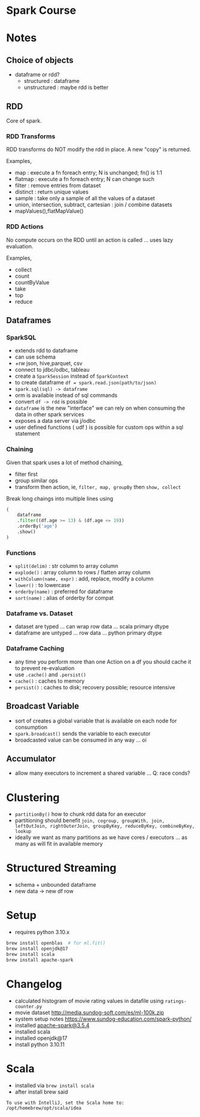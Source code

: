 # Spark Course

# Notes

## Choice of objects

- dataframe or rdd?
    - structured : dataframe
    - unstructured : maybe rdd is better

## RDD

Core of spark.

### RDD Transforms

RDD transforms do NOT modify the rdd in place. A new "copy" is returned.

Examples,

- map : execute a fn foreach entry; N is unchanged; fn() is 1:1
- flatmap : execute a fn foreach entry; N can change such
- filter : remove entries from dataset
- distinct : return unique values
- sample : take only a sample of all the values of a dataset
- union, intersection, subtract, cartesian : join / combine datasets
- mapValues(),flatMapValue()

### RDD Actions

No compute occurs on the RDD until an action is called ... uses lazy evaluation.

Examples,

- collect
- count
- countByValue
- take
- top
- reduce

## Dataframes

### SparkSQL

- extends rdd to dataframe
- can use schema
- +rw json, hive,parquet, csv
- connect to jdbc/odbc, tableau
- create a `SparkSession` instead of `SparkContext`
- to create dataframe `df = spark.read.json(path/to/json)`
- `spark.sql(sql) -> dataframe`
- orm is available instead of sql commands
- convert `df -> rdd` is possible
- `dataframe` is the new "interface" we can rely on when consuming the data in other spark services
- exposes a data server via j/odbc
- user defined functions ( udf ) is possible for custom ops within a sql statement

### Chaining

Given that spark uses a lot of method chaining,

- filter first
- group similar ops
- transform then action, ie, `filter, map, groupBy` then `show, collect`

Break long chaings into multiple lines using

```python
(
    dataframe
    .filter((df.age >= 13) & (df.age <= 19))
    .orderBy('age')
    .show()
)
```

### Functions

- `split(delim)` : str column to array column
- `explode()` : array column to rows / flatten array column
- `withColumn(name, expr)` : add, replace, modify a column
- `lower()` : to lowercase
- `orderby(name)` : preferred for dataframe
- `sort(name)` :  alias of orderby for compat

### Dataframe vs. Dataset

- dataset are typed ... can wrap row data ... scala primary dtype
- dataframe are untyped ... row data ... python primary dtype

### Dataframe Caching

- any time you perform more than one Action on a df you should cache it to prevent re-evaluation
- use `.cache()` and `.persist()`
- `cache()` : caches to memory
- `persist()` : caches to disk; recovery possible; resource intensive

## Broadcast Variable

- sort of creates a global variable that is available on each node for consumption
- `spark.broadcast()` sends the variable to each executor
- broadcasted value can be consumed in any way ... oi

## Accumulator

- allow many executors to increment a shared variable ... Q: race conds?

# Clustering

- `partitionBy()` how to chunk rdd data for an executor
- partitioning should
  benefit `join, cogroup, groupWith, join, leftOutJoin, rightOuterJoin, groupByKey, reduceByKey, combineByKey, lookup`
- ideally we want as many partitions as we have cores / executors ... as many as will fit in available memory

# Structured Streaming

- schema + unbounded dataframe
- new data -> new df row

# Setup

- requires python 3.10.x

```bash
brew install openblas  # for ml.fit()
brew install openjdk@17
brew install scala
brew install apache-spark
```

# Changelog

- calculated histogram of movie rating values in datafile using `ratings-counter.py`
- movie dataset http://media.sundog-soft.com/es/ml-100k.zip
- system setup notes https://www.sundog-education.com/spark-python/
- installed apache-spark@3.5.4
- installed scala
- installed openjdk@17
- install python 3.10.11

# Scala

- installed via `brew install scala`
- after install brew said

```
To use with IntelliJ, set the Scala home to:
/opt/homebrew/opt/scala/idea
```


